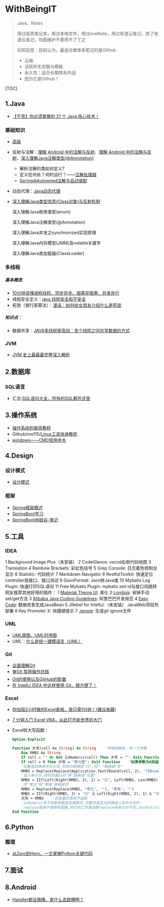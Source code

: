 # WithBeingIT
> Java、Notes
>
> 用过纸质笔记本，用过本地文件，用过oneNote，用过有道云笔记。除了有道云笔记，均因维护不善而不了了之
>
> 后知后觉：目前认为，最适合做体系笔记的是Github
>
> - 云端
> - 活跃的生态圈与模板
> - 永久性：适合长期体系作战
> - 因为它是Github！

[TOC]

## 1.Java

- [【干货】你必须掌握的 21 个 Java 核心技术！](https://mp.weixin.qq.com/s/U85Ip73WF1uGEEggRp0deg)

### 基础知识

- [高级](https://github.com/UKeliliShuai/WithBeingIT/blob/master/ElementaryKnowledge/%E9%AB%98%E7%BA%A7.md)

- 反射与注解：[理解 Android 中的注解与反射](https://juejin.im/entry/57c9f5890e3dd90063e83461)、[理解 Android 中的注解与反射](https://juejin.im/entry/57c9f5890e3dd90063e83461)、[深入理解Java注解类型(@Annotation)](https://blog.csdn.net/javazejian/article/details/71860633)

  - 解析注解的类如何定义?
  - 定义在何处？何时运行？——[注解处理器](https://juejin.im/post/5a809a445188257a836c2e9c#heading-6)
  - [Spring@Autowired注解与自动装配](https://blog.csdn.net/HEYUTAO007/article/details/5981555)

- 动态代理：[Java动态代理](https://juejin.im/post/5ad3e6b36fb9a028ba1fee6a)

- [深入理解Java类型信息(Class对象)与反射机制](https://blog.csdn.net/javazejian/article/details/71860633)

  深入理解Java枚举类型(enum)

  深入理解Java注解类型(@Annotation)

  深入理解Java并发之synchronized实现原理

  深入理解Java内存模型(JMM)及volatile关键字

  深入理解Java类加载器(ClassLoader)

### 多线程

##### 基本概念

- [10分钟读懂进程线程、同步异步、阻塞非阻塞、并发并行](https://mp.weixin.qq.com/s/c3YuR8pWKn4RpseGIWNxvw)
- 线程安全定义：[java 线程安全和不安全](https://blog.csdn.net/mccand1234/article/details/52013168)
- 死锁（银行家算法）：[漫话：如何给女朋友介绍什么是死锁](https://mp.weixin.qq.com/s/SsU8Ro-Uf2WDSjkPv4lptQ)

##### 知识点：

- 数据共享：[JAVA多线程提高四：多个线程之间共享数据的方式](https://www.cnblogs.com/pony1223/p/9256224.html)

### JVM

- [JVM 史上最最最完整深入解析](https://mp.weixin.qq.com/s/EydeGMpxd_zYv11noPAABA)

## 2.数据库

### SQL语言

- 汇总:[SQL语句大全，所有的SQL都在这里](https://mp.weixin.qq.com/s/zI9vaf4zP_qLbCWYIz9yUg)

## 3.操作系统

- [操作系统的极简教程](https://mp.weixin.qq.com/s/p7AUCjig126UFOCruyD15A)
- Github/me115/[Linux工具快速教程](https://linuxtools-rst.readthedocs.io/zh_CN/latest/)
- [windows——CMD常用命令](https://blog.csdn.net/LJFPHP/article/details/78818696)

## 4.Design

### 设计模式

- [设计模式](https://github.com/UKeliliShuai/WithBeingIT/blob/master/Design/%E8%AE%BE%E8%AE%A1%E6%A8%A1%E5%BC%8F.md)

### 框架

- [Spring框架概述](https://github.com/UKeliliShuai/WithBeingIT/blob/master/Framework/Framework.md)
- [SpringBoot学习](https://github.com/UKeliliShuai/WithBeingIT/blob/master/Framework/SpringBoot学习.md)
- [SpringBoot尚硅谷-笔记](https://github.com/UKeliliShuai/WithBeingIT/blob/master/Framework/SpringBoot笔记_尚硅谷.md)

## 5.工具

### IDEA

1 Background Image Plus（未安装）
2 CodeGlance: vscod右侧代码地图
3 Translation
4 Rainbow Brackets: 彩虹色括号
5 Grep Console: 日志着色控制台显示
6 Statistic: 代码统计
7 Markdown Navigator
8 RestfulToolkit: 快速定位controller层接口、接口测试
9 GsonFormat: Json转Java类
10 Mybatis Log Plugin: 快速打印SQL语句
11 Free Mybatis Plugin: mybatis xml id与接口间跳转
网友推荐其他好用的插件：
1 [Material Theme UI](https://blog.csdn.net/w605283073/article/details/86227134): 美化
2 [Lombok](https://juejin.im/post/5a6eceb8f265da3e467555fe): 省掉手动set/get方法
3 [Alibaba Java Coding Guidelines](https://www.cnblogs.com/mafly/p/aliPlugin.html): 阿里巴巴开发规范
4 [Easy Code](https://www.oschina.net/news/99813/easycode-1-2-0-released): 数据库表生成JavaBean
5 JRebel for IntelliJ:（未安装） JavaWeb项目热部署
6 Key Promoter X: 快捷键提示
7 [.ignore](https://blog.csdn.net/qq_34590097/article/details/56284935): 生成git ignore文件

### UML

- [UML类图、UML时序图](https://github.com/UKeliliShuai/WithBeingIT/blob/master/Tools/UML.md)
- UML：[什么是统一建模语言（UML）](https://www.visual-paradigm.com/cn/guide/uml-unified-modeling-language/what-is-uml/)

### Git

- [全面理解Git](https://juejin.im/post/582bd0b4da2f600063d4f89e)
- [🛠Git 常用操作总结](https://juejin.im/post/5a2cdfe26fb9a0452936b07f)
- [Git的使用以及GitHub的配置](https://www.jianshu.com/p/6ae3697a7c93)
- [在 IntelliJ IDEA 中这样使用 Git，贼方便了！](https://mp.weixin.qq.com/s/3ll40XqNLwasJR1LYABvgw)

### Excel

- [你加班2小时做的Excel表格，我只需1分钟！(建议收藏)](https://zhuanlan.zhihu.com/p/74011507)

- [7 分钟入门 Excel VBA，从此打开新世界的大门](https://www.jianshu.com/p/1a529d5f824a)

- Excel转大写函数：

  ```vb
  Option Explicit
  
  Function 大写(cell As String) As String    '声明函数名，有一个参数
      Dim RMBS As String
      If cell = "" Or Not IsNumeric(cell) Then 大写 = "": Exit Function    '如果参数为空或者非数值则返回空白
      If cell = 0 Then 大写 = "零元整": Exit Function    '如果参数为0则返回"零元整"]
      '将数值转换成中文大写,并将点替换成"元",将"-"替换成"负"
      RMBS = Replace(Replace(Application.Text(Round(cell, 2), "[DBnum2]"), ".", "元"), "-", "负")
      '加入角与分,同时将最后的"零"替换成"元整"
      RMBS = IIf(Left(Right(RMBS, 3), 1) = "元", Left(RMBS, Len(RMBS) - 1) & "角" & Right(RMBS, 1) & "分", IIf(Left(Right(RMBS, 2), 1) = "元", RMBS & "角", IIf(RMBS = "零", "", RMBS & "元整")))
      '将"零元"和"零角"替换成空
      RMBS = Replace(Replace(RMBS, "零元", ""), "零角", "")
      RMBS = IIf(Right(RMBS, 3) = "元" & Left(Right(RMBS, 2), 1) & "分", Left(RMBS, Len(RMBS) - 2) & "零" & Right(RMBS, 2), RMBS)
      大写 = RMBS    '将变量的值赋予函数
      'isNumeric用于判断参数是否是数字,非数字是无法转换成人民币大写的
      'replace是用于替换的函数,但它和工作表函数replace有极大的不同,与substitute函数极其相近
  End Function
  ```

  

## 6.Python

### 整理

- [从Zero到Hero，一文掌握Python关键代码](https://mp.weixin.qq.com/s/zWeg700fJU3Isiv3sGEDhw)

## 7.面试

## 8.Android

- [Handler都没搞懂，拿什么去跳槽啊？](https://juejin.im/post/5c74b64a6fb9a049be5e22fc#heading-0)
